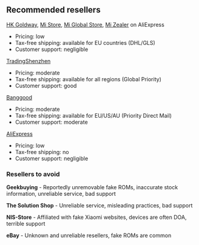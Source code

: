 ## Recommended resellers

[HK Goldway](https://goldway.aliexpress.com/store/311331), [Mi Store](https://xiaomimi.aliexpress.com/store/2800188), [Mi Global Store](https://www.aliexpress.com/store/3010045), [Mi Zealer](https://www.aliexpress.com/store/3209109) on AliExpress

- Pricing: low
- Tax-free shipping: available for EU countries (DHL/GLS)
- Customer support: negligible

[TradingShenzhen](https://tradingshenzhen.com/)

- Pricing: moderate
- Tax-free shipping: available for all regions (Global Priority)
- Customer support: good

[Banggood](https://www.banggood.com/)

- Pricing: moderate
- Tax-free shipping: available for EU/US/AU (Priority Direct Mail)
- Customer support: moderate

[AliExpress](https://www.aliexpress.com/)

- Pricing: low
- Tax-free shipping: no
- Customer support: negligible

### Resellers to avoid

**Geekbuying** - Reportedly unremovable fake ROMs, inaccurate stock information, unreliable service, bad support

**The Solution Shop** - Unreliable service, misleading practices, bad support

**NIS-Store** - Affiliated with fake Xiaomi websites, devices are often DOA, terrible support

**eBay** - Unknown and unreliable resellers, fake ROMs are common